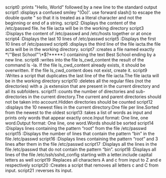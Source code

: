script0 :prints "Hello, World" followed by a new line to the standard output
script1 :displays a confused smiley "(Ôo)'. use forward slash(\) to escape the double quote " so that it is treated as a literal character and not the beginning or end of a string.
script2 :Displays the content of the /etc/passwd file.
he file iacta will be in the working directory 
script3 :Displays the content of /etc/passwd and /etc/hosts together or at once
script4 :Displays the last 10 lines of /etc/passwd
script5 :Displays the first 10 lines of /etc/passwd
script6 :displays the third line of the file iacta.the file acta will be in the working directory.
script7 :creates a file named exactly \*\\'"Best School"\'\\*$\?\*\*\*\*\*:) containing the text Best School ending by a new line.
script8 :writes into the file ls_cwd_content the result of the command ls -la. If the file ls_cwd_content already exists, it should be overwritten. If the file ls_cwd_content does not exist, create it.
script9 :Writes a script that duplicates the last line of the file iacta.The file iacta will be in the working directory
script10 :deletes all the regular files (not the directories) with a .js extension that are present in the current directory and all its subfolders.
script11 :counts the number of directories and sub-directories in the current directory.The current and parent directories should not be taken into account.Hidden directories should be counted
script12 :displays the 10 newest files in the current directory.One file per line.Sorted from the newest to the oldest
script13 :takes a list of words as input and prints only words that appear exactly once.Input format: One line, one word.Output format: One line, one word.Words should be sorted
script14 :Displays lines containing the pattern “root” from the file /etc/passwd
script15 :Displays the number of lines that contain the pattern “bin” in the file /etc/passwd
script16 :Displays lines containing the pattern “root” and 3 lines after them in the file /etc/passwd
script17 :Displays all the lines in the file /etc/passwd that do not contain the pattern “bin”.
script18 :Displays all lines of the file /etc/ssh/sshd_config starting with a letter.include capital letters as well
script19 :Replaces all characters A and c from input to Z and e respectively
script20 :Creates a script that removes all letters c and C from input.
script21 :reverses its input.
